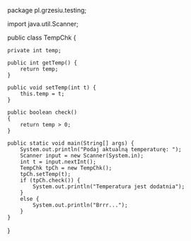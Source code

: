 package pl.grzesiu.testing;

import java.util.Scanner;

public class TempChk {

    private int temp;

    public int getTemp() {
        return temp;
    }

    public void setTemp(int t) {
        this.temp = t;
    }

    public boolean check()
    {
        return temp > 0;
    }

    public static void main(String[] args) {
        System.out.println("Podaj aktualną temperaturę: ");
        Scanner input = new Scanner(System.in);
        int t = input.nextInt();
        TempChk tpCh = new TempChk();
        tpCh.setTemp(t);
        if (tpCh.check()) {
            System.out.println("Temperatura jest dodatnia");
        }
        else {
            System.out.println("Brrr...");
        }
    }
}

